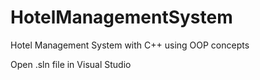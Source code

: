 # HotelManagementSystem
Hotel Management System with C++ using OOP concepts

Open .sln file in Visual Studio
